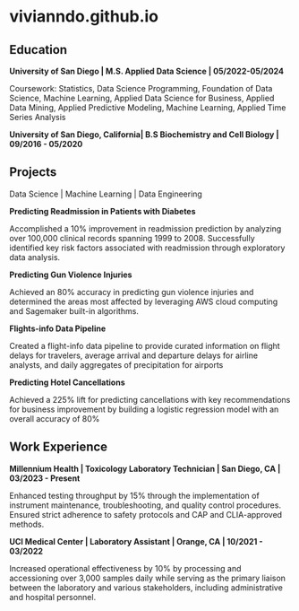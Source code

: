 # vivianndo.github.io
## Education
**University of San Diego | M.S. Applied Data Science | 05/2022-05/2024**

Coursework: Statistics, Data Science Programming, Foundation of Data Science, Machine Learning, Applied Data Science for Business,          Applied Data Mining, Applied Predictive Modeling, Machine Learning, Applied Time Series Analysis
	 
**University of San Diego, California| B.S Biochemistry and Cell Biology | 09/2016 - 05/2020**

## Projects
Data Science | Machine Learning | Data Engineering 	

**Predicting Readmission in Patients with Diabetes**

Accomplished a 10% improvement in readmission prediction by analyzing over 100,000 clinical records spanning 1999 to 2008. Successfully identified key risk factors associated with readmission through exploratory data analysis.

**Predicting Gun Violence Injuries**

Achieved an 80% accuracy in predicting gun violence injuries and determined the areas most affected by leveraging AWS cloud computing and Sagemaker built-in algorithms.

**Flights-info Data Pipeline**

Created a flight-info data pipeline to provide curated information on flight delays for travelers, average arrival and departure delays for airline analysts, and daily aggregates of precipitation for airports

**Predicting Hotel Cancellations**

Achieved a 225% lift for predicting cancellations with key recommendations for business improvement by building a logistic regression model with an overall accuracy of 80%


## Work Experience
**Millennium Health | Toxicology Laboratory Technician | San Diego, CA | 03/2023 - Present**

Enhanced testing throughput by 15% through the implementation of instrument maintenance, troubleshooting, and quality control procedures. Ensured strict adherence to safety protocols and CAP and CLIA-approved methods.

**UCI Medical Center | Laboratory Assistant | Orange, CA | 10/2021 - 03/2022**

Increased operational effectiveness by 10%  by processing and accessioning over 3,000 samples daily while serving as the primary liaison between the laboratory and various stakeholders, including administrative and hospital personnel.


